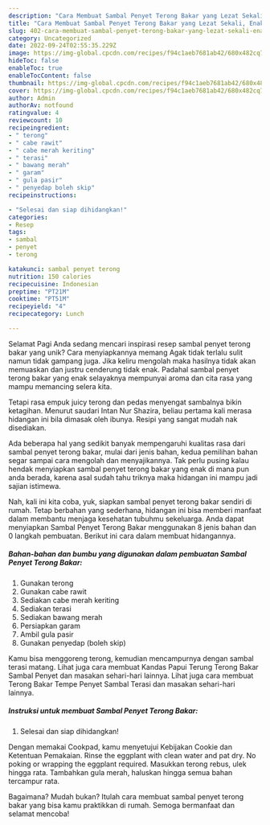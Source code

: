 ```yaml
---
description: "Cara Membuat Sambal Penyet Terong Bakar yang Lezat Sekali, Enak"
title: "Cara Membuat Sambal Penyet Terong Bakar yang Lezat Sekali, Enak"
slug: 402-cara-membuat-sambal-penyet-terong-bakar-yang-lezat-sekali-enak
category: Uncategorized
date: 2022-09-24T02:55:35.229Z
image: https://img-global.cpcdn.com/recipes/f94c1aeb7681ab42/680x482cq70/sambal-penyet-terong-bakar-foto-resep-utama.jpg
hideToc: false
enableToc: true
enableTocContent: false
thumbnail: https://img-global.cpcdn.com/recipes/f94c1aeb7681ab42/680x482cq70/sambal-penyet-terong-bakar-foto-resep-utama.jpg
cover: https://img-global.cpcdn.com/recipes/f94c1aeb7681ab42/680x482cq70/sambal-penyet-terong-bakar-foto-resep-utama.jpg
author: Admin
authorAv: notfound
ratingvalue: 4
reviewcount: 10
recipeingredient:
- " terong"
- " cabe rawit"
- " cabe merah keriting"
- " terasi"
- " bawang merah"
- " garam"
- " gula pasir"
- " penyedap boleh skip"
recipeinstructions:

- "Selesai dan siap dihidangkan!"
categories:
- Resep
tags:
- sambal
- penyet
- terong

katakunci: sambal penyet terong 
nutrition: 150 calories
recipecuisine: Indonesian
preptime: "PT21M"
cooktime: "PT51M"
recipeyield: "4"
recipecategory: Lunch

---
```



Selamat Pagi Anda sedang mencari inspirasi resep sambal penyet terong bakar yang unik? Cara menyiapkannya memang Agak tidak terlalu sulit namun tidak gampang juga. Jika keliru mengolah maka hasilnya tidak akan memuaskan dan justru cenderung tidak enak. Padahal sambal penyet terong bakar yang enak selayaknya mempunyai aroma dan cita rasa yang mampu memancing selera kita.


Tetapi rasa empuk juicy terong dan pedas menyengat sambalnya bikin ketagihan. Menurut saudari Intan Nur Shazira, beliau pertama kali merasa hidangan ini bila dimasak oleh ibunya. Resipi yang sangat mudah nak disediakan.

Ada beberapa hal yang sedikit banyak mempengaruhi kualitas rasa dari sambal penyet terong bakar, mulai dari jenis bahan, kedua pemilihan bahan segar sampai cara mengolah dan menyajikannya. Tak perlu pusing kalau hendak menyiapkan sambal penyet terong bakar yang enak di mana pun anda berada, karena asal sudah tahu triknya maka hidangan ini mampu jadi sajian istimewa.


Nah, kali ini kita coba, yuk, siapkan sambal penyet terong bakar sendiri di rumah. Tetap berbahan yang sederhana, hidangan ini bisa memberi manfaat dalam membantu menjaga kesehatan tubuhmu sekeluarga. Anda dapat menyiapkan Sambal Penyet Terong Bakar menggunakan 8 jenis bahan dan 0 langkah pembuatan. Berikut ini cara dalam membuat hidangannya.

<!--inarticleads1-->

##### Bahan-bahan dan bumbu yang digunakan dalam pembuatan Sambal Penyet Terong Bakar:

1. Gunakan  terong
1. Gunakan  cabe rawit
1. Sediakan  cabe merah keriting
1. Sediakan  terasi
1. Sediakan  bawang merah
1. Persiapkan  garam
1. Ambil  gula pasir
1. Gunakan  penyedap (boleh skip)


Kamu bisa menggoreng terong, kemudian mencampurnya dengan sambal terasi matang. Lihat juga cara membuat Kandas Papui Terung Terong Bakar Sambal Penyet dan masakan sehari-hari lainnya. Lihat juga cara membuat Terong Bakar Tempe Penyet Sambal Terasi dan masakan sehari-hari lainnya. 

<!--inarticleads2-->

##### Instruksi untuk membuat Sambal Penyet Terong Bakar:


1. Selesai dan siap dihidangkan!

Dengan memakai Cookpad, kamu menyetujui Kebijakan Cookie dan Ketentuan Pemakaian. Rinse the eggplant with clean water and pat dry. No poking or wrapping the eggplant required. Masukkan terong rebus, ulek hingga rata. Tambahkan gula merah, haluskan hingga semua bahan tercampur rata. 

Bagaimana? Mudah bukan? Itulah cara membuat sambal penyet terong bakar yang bisa kamu praktikkan di rumah. Semoga bermanfaat dan selamat mencoba!
